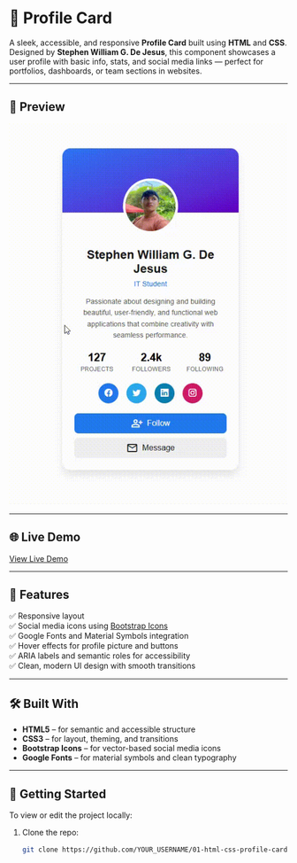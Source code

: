 # 🪪 Profile Card

A sleek, accessible, and responsive **Profile Card** built using **HTML** and **CSS**.  
Designed by **Stephen William G. De Jesus**, this component showcases a user profile with basic info, stats, and social media links — perfect for portfolios, dashboards, or team sections in websites.

---

## 📸 Preview

![Profile Card Preview](images/demo.gif)

---

## 🌐 Live Demo

[View Live Demo](https://bogiiiie.github.io/01-html-css-profile-card/)

---

## 📁 Features

✅ Responsive layout  
✅ Social media icons using [Bootstrap Icons](https://icons.getbootstrap.com/)  
✅ Google Fonts and Material Symbols integration  
✅ Hover effects for profile picture and buttons  
✅ ARIA labels and semantic roles for accessibility  
✅ Clean, modern UI design with smooth transitions

---

## 🛠️ Built With

- **HTML5** – for semantic and accessible structure  
- **CSS3** – for layout, theming, and transitions  
- **Bootstrap Icons** – for vector-based social media icons  
- **Google Fonts** – for material symbols and clean typography

---

## 🚀 Getting Started

To view or edit the project locally:

1. Clone the repo:
   ```bash
   git clone https://github.com/YOUR_USERNAME/01-html-css-profile-card.git

